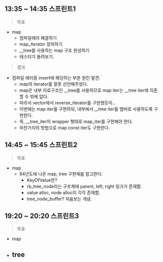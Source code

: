 ## 13:35 ~ 14:35 스프린트1
> 목표
- map
  - 컴파일에러 해결하기
  - map_iterator 정의하기
  - __tree를 사용하는 map 구조 완성하기
  - 테스터기 돌려보기.

> 결과
- 컴파일 에러중 insert에 해당하는 부분 원인 발견.
  - map의 iterator를 잘못 선언해주었다.
  - map은 내부 자료구조인 __tree를 사용하므로 map iter는 __tree iter에 의존할 수 밖에 없다.
  - 따라서 vector에서 reverse_iterator를 구현했듯이...
  - 이번에는 map iter를 구현하되, 내부에서 __tree iter를 멤버로 사용하도록 구현한다.
  - 즉, __tree_iter의 wrapper 형태로 map_iter를 구현해야 한다.
  - 마찬가지의 방법으로 map const iter도 구현한다.

## 14:45 ~ 15:45 스프린트2
> 목표
- map
  - 94년도에 나온 map, tree 구현체를 참고한다.
    - KeyOfValue란?
    - rb_tree_node라는 구조체에 parent, left, right 링크가 존재함.
    - value alloc, node alloc이 각각 존재함.
    - tree_node_buffer? 처음보는 개념.


## 19:20 ~ 20:20 스프린트3
> 목표
- map
- tree
  -